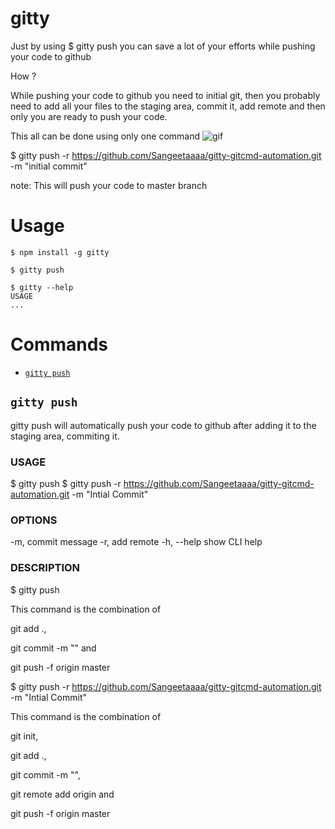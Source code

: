gitty
=====

Just by using $ gitty push you can save a lot of your efforts while pushing your code to github

How ?

While pushing your code to github you need to initial git, then you probably need to add all your files to the staging area, commit it, add remote and then only you are ready to push your code.


This all can be done using only one command
![gif](https://giphy.com/gifs/ufc-26FL5GGyV7SjcCJ8I)


$ gitty push -r https://github.com/Sangeetaaaa/gitty-gitcmd-automation.git -m "initial commit"

note: This will push your code to master branch


# Usage

<!-- usage -->
```sh-session
$ npm install -g gitty

$ gitty push 

$ gitty --help 
USAGE
...
```
<!-- usagestop -->

# Commands
<!-- commands -->
* [`gitty push`](#gitty-push)

## `gitty push`

gitty push will automatically push your code to github after adding it to the staging area, commiting it.

### USAGE
  $ gitty push
  $ gitty push -r https://github.com/Sangeetaaaa/gitty-gitcmd-automation.git  -m "Intial Commit"

### OPTIONS
  -m,  commit message
  -r,  add remote
  -h, --help         show CLI help

### DESCRIPTION
$ gitty push 

This command is the combination of 

git add ., 

git commit -m "" and 

git push -f origin master


$ gitty push -r https://github.com/Sangeetaaaa/gitty-gitcmd-automation.git  -m "Intial Commit"

This command is the combination of 

git init, 

git add ., 

git commit -m "", 

git remote add origin and 

git push -f origin master
